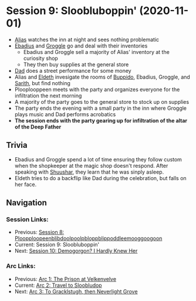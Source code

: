 # Session 9: Sloobluboppin' (2020-11-01)

* [Alias](../../characters/pcs/alias.md) watches the inn at night and sees nothing problematic
* [Ebadius](../../characters/pcs/ebadius.md) and [Groggle](../../characters/pcs/groggle.md) go and deal with their inventories
    * Ebadius and Groggle sell a majority of Alias' inventory at the curiosity shop
    * They then buy supplies at the general store
* [Dad](../../characters/pcs/dad.md) does a street performance for some money
* Alias and [Eldeth](../../characters/party/eldeth.md) invesigate the rooms of [Buppido](../../characters/party/buppido.md), Ebadius, Groggle, and [Sarith](../../characters/party/sarith.md), but find nothing
* Plooplooppeen meets with the party and organizes everyone for the infiltration the next morning
* A majority of the party goes to the general store to stock up on supplies
* The party ends the evening with a small party in the inn where Groggle plays music and Dad performs acrobatics
* **The session ends with the party gearing up for infiltration of the altar of the Deep Father**

## Trivia
* Ebadius and Groggle spend a lot of time ensuring they follow custom when the shopkeeper at the magic shop doesn't respond. After speaking with [Shuushar](../../characters/party/shuushar.md), they learn that he was sinply asleep.
* Eldeth tries to do a backflip like Dad during the celebration, but falls on her face.

## Navigation
### Session Links:
* Previous: [Session 8: Ploopploopeenblibdoolpoolpbloppblippoddleemooggoogoon](session08-2020-09-27.md)
* Current: Session 9: Sloobluboppin'
* Next: [Session 10: Demogorgon? I Hardly Knew Her](session10-2020-11-08.md)

### Arc Links:
* Previous: [Arc 1: The Prison at Velkenvelve](../arc01/info.md)
* Current: [Arc 2: Travel to Sloobludop](info.md)
* Next: [Arc 3: To Gracklstugh, then Neverlight Grove](../arc03/info.md)
